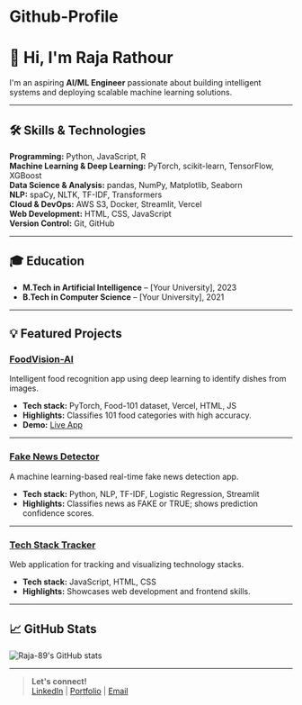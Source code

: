# Github-Profile

# 👋 Hi, I'm Raja Rathour

I'm an aspiring **AI/ML Engineer** passionate about building intelligent systems and deploying scalable machine learning solutions.

---

## 🛠 Skills & Technologies
**Programming:** Python, JavaScript, R  
**Machine Learning & Deep Learning:** PyTorch, scikit-learn, TensorFlow, XGBoost  
**Data Science & Analysis:** pandas, NumPy, Matplotlib, Seaborn  
**NLP:** spaCy, NLTK, TF-IDF, Transformers  
**Cloud & DevOps:** AWS S3, Docker, Streamlit, Vercel  
**Web Development:** HTML, CSS, JavaScript  
**Version Control:** Git, GitHub

---

## 🎓 Education
- **M.Tech in Artificial Intelligence** – [Your University], 2023
- **B.Tech in Computer Science** – [Your University], 2021

---

## 💡 Featured Projects

### [FoodVision-AI](https://github.com/Raja-89/FoodVision-AI)
Intelligent food recognition app using deep learning to identify dishes from images.  
- **Tech stack:** PyTorch, Food-101 dataset, Vercel, HTML, JS  
- **Highlights:** Classifies 101 food categories with high accuracy.  
- **Demo:** [Live App](https://food-vision-ai-seven.vercel.app)

---

### [Fake News Detector](https://github.com/Raja-89/fake-news-detector)
A machine learning-based real-time fake news detection app.  
- **Tech stack:** Python, NLP, TF-IDF, Logistic Regression, Streamlit  
- **Highlights:** Classifies news as FAKE or TRUE; shows prediction confidence scores.

---

### [Tech Stack Tracker](https://github.com/Raja-89/tech-stack-tracker)
Web application for tracking and visualizing technology stacks.  
- **Tech stack:** JavaScript, HTML, CSS  
- **Highlights:** Showcases web development and frontend skills.

---

## 📈 GitHub Stats
![Raja-89's GitHub stats](https://github-readme-stats.vercel.app/api?username=Raja-89&show_icons=true&hide_title=true)

---

> **Let's connect!**  
> [LinkedIn](https://www.linkedin.com/in/raja-rathour-067965325/) | [Portfolio](#) | [Email](imraja729@gmail.com)

